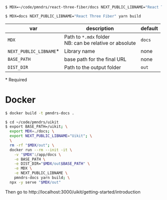 ```sh
$ MDX=~/code/pmndrs/react-three-fiber/docs NEXT_PUBLIC_LIBNAME="React Three Fiber" yarn dev
```

```sh
$ MDX=docs NEXT_PUBLIC_LIBNAME="React Three Fiber" yarn build
```

| var                     | description                                               | default |
| ----------------------- | --------------------------------------------------------- | ------- |
| `MDX`                   | Path to `*.mdx` folder<br>NB: can be relative or absolute | `docs`  |
| `NEXT_PUBLIC_LIBNAME`\* | Library name                                              | none    |
| `BASE_PATH`             | base path for the final URL                               | none    |
| `DIST_DIR`              | Path to the output folder                                 | `out`   |

\* Required

# Docker

```sh
$ docker build -t pmndrs-docs .
```

```sh
$ cd ~/code/pmndrs/uikit
$ export BASE_PATH=/uikit; \
  export MDX=./docs; \
  export NEXT_PUBLIC_LIBNAME="Uikit"; \
  \
  rm -rf "$MDX/out"; \
  docker run --rm --init -it \
    -v "$MDX":/app/docs \
    -e BASE_PATH \
    -e DIST_DIR="$MDX/out$BASE_PATH" \
    -e MDX \
    -e NEXT_PUBLIC_LIBNAME \
    pmndrs-docs yarn build; \
  npx -y serve "$MDX/out"
```

Then go to http://localhost:3000/uikit/getting-started/introduction
